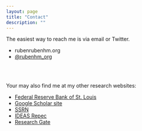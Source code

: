 ```yaml
---
layout: page
title: "Contact"
description: ""
---
```


The easiest way to reach me is via email or Twitter.

+ <span class="flaticon-opened4"></span></abbr> ruben<span class="my-email-domain">rubenhm.org</span>
+ <a href="http://twitter.com/intent/follow?screen_name=rubenhm_org" title="Follow on Twitter"><span class="flaticon-social19"> @rubenhm_org</span></a></li>


<br>
<br>

Your may also find me at my other research websites:

+ [Federal Reserve Bank of St. Louis](http://http://research.stlouisfed.org/econ/hernandez/)
+ [Google Scholar site](http://scholar.google.com/citations?user=ONu4SBcAAAAJ&hl=en)
+ [SSRN](http://papers.ssrn.com/sol3/cf_dev/AbsByAuth.cfm?per_id=341818)
+ [IDEAS Repec](http://ideas.repec.org/e/phe35.html)
+ [Research Gate](http://www.researchgate.net/profile/Ruben_Hernandez-Murillo)




